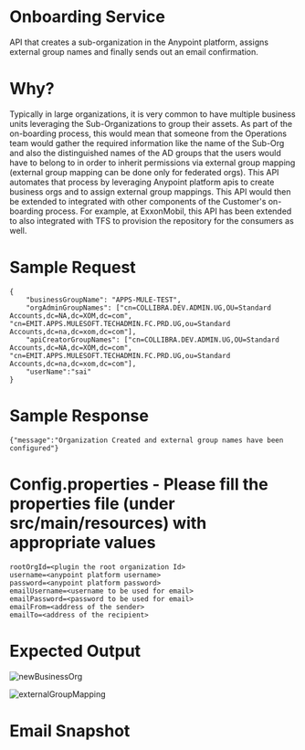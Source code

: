 # Onboarding Service
API that creates a sub-organization in the Anypoint platform, assigns external group names and finally sends out an email confirmation.

# Why?
Typically in large organizations, it is very common to have multiple business units leveraging the Sub-Organizations to group their assets.
As part of the on-boarding process, this would mean that someone from the Operations team would gather the required information like the
name of the Sub-Org and also the distinguished names of the AD groups that the users would have to belong to in order to inherit permissions via
external group mapping (external group mapping can be done only for federated orgs). This API automates that process by leveraging Anypoint platform apis to create business orgs and to assign external 
group mappings. This API would then be extended to integrated with other components of the Customer's on-boarding process. For example,
at ExxonMobil, this API has been extended to also integrated with TFS to provision the repository for the consumers as well. 

# Sample Request

```
{
	"businessGroupName": "APPS-MULE-TEST",
	"orgAdminGroupNames": ["cn=COLLIBRA.DEV.ADMIN.UG,OU=Standard Accounts,dc=NA,dc=XOM,dc=com", "cn=EMIT.APPS.MULESOFT.TECHADMIN.FC.PRD.UG,ou=Standard Accounts,dc=na,dc=xom,dc=com"],
	"apiCreatorGroupNames": ["cn=COLLIBRA.DEV.ADMIN.UG,OU=Standard Accounts,dc=NA,dc=XOM,dc=com", "cn=EMIT.APPS.MULESOFT.TECHADMIN.FC.PRD.UG,ou=Standard Accounts,dc=na,dc=xom,dc=com"],
	"userName":"sai"
}
```

# Sample Response

```
{"message":"Organization Created and external group names have been configured"}
```

# Config.properties - Please fill the properties file (under src/main/resources) with appropriate values

```
rootOrgId=<plugin the root organization Id>
username=<anypoint platform username>
password=<anypoint platform password>
emailUsername=<username to be used for email>
emailPassword=<password to be used for email>
emailFrom=<address of the sender>
emailTo=<address of the recipient>
```

# Expected Output 

![newBusinessOrg](https://github.com/mulesoft-consulting/C4EAssets/blob/master/images/newBusinessOrg.png)

![externalGroupMapping](https://github.com/mulesoft-consulting/C4EAssets/blob/master/images/externalGroupMapping.png)

# Email Snapshot